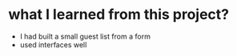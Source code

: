 # what I learned from this project?
- I had built a small guest list from a form 
- used interfaces well


